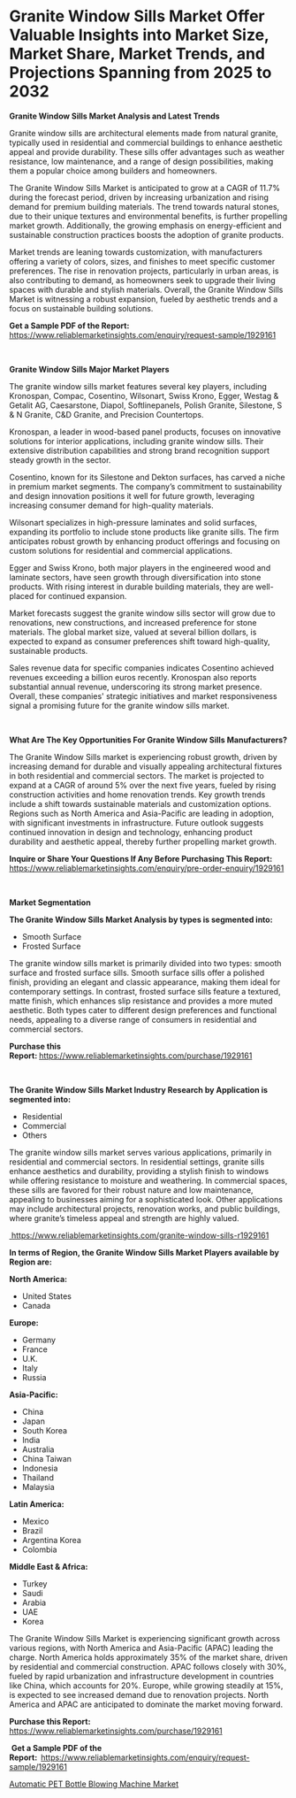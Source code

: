 <p><h1>Granite Window Sills Market Offer Valuable Insights into Market Size, Market Share, Market Trends, and Projections Spanning from 2025 to 2032</h1></p><p><strong>Granite Window Sills Market Analysis and Latest Trends</strong></p>
<p><p>Granite window sills are architectural elements made from natural granite, typically used in residential and commercial buildings to enhance aesthetic appeal and provide durability. These sills offer advantages such as weather resistance, low maintenance, and a range of design possibilities, making them a popular choice among builders and homeowners.</p><p>The Granite Window Sills Market is anticipated to grow at a CAGR of 11.7% during the forecast period, driven by increasing urbanization and rising demand for premium building materials. The trend towards natural stones, due to their unique textures and environmental benefits, is further propelling market growth. Additionally, the growing emphasis on energy-efficient and sustainable construction practices boosts the adoption of granite products.</p><p>Market trends are leaning towards customization, with manufacturers offering a variety of colors, sizes, and finishes to meet specific customer preferences. The rise in renovation projects, particularly in urban areas, is also contributing to demand, as homeowners seek to upgrade their living spaces with durable and stylish materials. Overall, the Granite Window Sills Market is witnessing a robust expansion, fueled by aesthetic trends and a focus on sustainable building solutions.</p></p>
<p><strong>Get a Sample PDF of the Report:&nbsp;</strong> <a href="https://www.reliablemarketinsights.com/enquiry/request-sample/1929161?utm_campaign=3037&utm_medium=2&utm_source=Github&utm_content=ia&utm_term=29032025&utm_id=granite-window-sills">https://www.reliablemarketinsights.com/enquiry/request-sample/1929161</a></p>
<p>&nbsp;</p>
<p><strong>Granite Window Sills Major Market Players</strong></p>
<p><p>The granite window sills market features several key players, including Kronospan, Compac, Cosentino, Wilsonart, Swiss Krono, Egger, Westag & Getalit AG, Caesarstone, Diapol, Softlinepanels, Polish Granite, Silestone, S & N Granite, C&D Granite, and Precision Countertops. </p><p>Kronospan, a leader in wood-based panel products, focuses on innovative solutions for interior applications, including granite window sills. Their extensive distribution capabilities and strong brand recognition support steady growth in the sector.</p><p>Cosentino, known for its Silestone and Dekton surfaces, has carved a niche in premium market segments. The company’s commitment to sustainability and design innovation positions it well for future growth, leveraging increasing consumer demand for high-quality materials.</p><p>Wilsonart specializes in high-pressure laminates and solid surfaces, expanding its portfolio to include stone products like granite sills. The firm anticipates robust growth by enhancing product offerings and focusing on custom solutions for residential and commercial applications.</p><p>Egger and Swiss Krono, both major players in the engineered wood and laminate sectors, have seen growth through diversification into stone products. With rising interest in durable building materials, they are well-placed for continued expansion.</p><p>Market forecasts suggest the granite window sills sector will grow due to renovations, new constructions, and increased preference for stone materials. The global market size, valued at several billion dollars, is expected to expand as consumer preferences shift toward high-quality, sustainable products.</p><p>Sales revenue data for specific companies indicates Cosentino achieved revenues exceeding a billion euros recently. Kronospan also reports substantial annual revenue, underscoring its strong market presence. Overall, these companies' strategic initiatives and market responsiveness signal a promising future for the granite window sills market.</p></p>
<p>&nbsp;</p>
<p><strong>What Are The Key Opportunities For Granite Window Sills Manufacturers?</strong></p>
<p><p>The Granite Window Sills market is experiencing robust growth, driven by increasing demand for durable and visually appealing architectural fixtures in both residential and commercial sectors. The market is projected to expand at a CAGR of around 5% over the next five years, fueled by rising construction activities and home renovation trends. Key growth trends include a shift towards sustainable materials and customization options. Regions such as North America and Asia-Pacific are leading in adoption, with significant investments in infrastructure. Future outlook suggests continued innovation in design and technology, enhancing product durability and aesthetic appeal, thereby further propelling market growth.</p></p>
<p><strong>Inquire or Share Your Questions If Any Before Purchasing This Report:</strong> <a href="https://www.reliablemarketinsights.com/enquiry/pre-order-enquiry/1929161?utm_campaign=3037&utm_medium=2&utm_source=Github&utm_content=ia&utm_term=29032025&utm_id=granite-window-sills">https://www.reliablemarketinsights.com/enquiry/pre-order-enquiry/1929161</a></p>
<p>&nbsp;</p>
<p><strong>Market Segmentation</strong></p>
<p><strong>The Granite Window Sills Market Analysis by types is segmented into:</strong></p>
<p><ul><li>Smooth Surface</li><li>Frosted Surface</li></ul></p>
<p><p>The granite window sills market is primarily divided into two types: smooth surface and frosted surface sills. Smooth surface sills offer a polished finish, providing an elegant and classic appearance, making them ideal for contemporary settings. In contrast, frosted surface sills feature a textured, matte finish, which enhances slip resistance and provides a more muted aesthetic. Both types cater to different design preferences and functional needs, appealing to a diverse range of consumers in residential and commercial sectors.</p></p>
<p><strong>Purchase this Report:&nbsp;</strong><a href="https://www.reliablemarketinsights.com/purchase/1929161?utm_campaign=3037&utm_medium=2&utm_source=Github&utm_content=ia&utm_term=29032025&utm_id=granite-window-sills">https://www.reliablemarketinsights.com/purchase/1929161</a></p>
<p>&nbsp;</p>
<p><strong>The Granite Window Sills Market Industry Research by Application is segmented into:</strong></p>
<p><ul><li>Residential</li><li>Commercial</li><li>Others</li></ul></p>
<p><p>The granite window sills market serves various applications, primarily in residential and commercial sectors. In residential settings, granite sills enhance aesthetics and durability, providing a stylish finish to windows while offering resistance to moisture and weathering. In commercial spaces, these sills are favored for their robust nature and low maintenance, appealing to businesses aiming for a sophisticated look. Other applications may include architectural projects, renovation works, and public buildings, where granite’s timeless appeal and strength are highly valued.</p></p>
<p><a href="https://www.reliablemarketinsights.com/granite-window-sills-r1929161?utm_campaign=3037&utm_medium=2&utm_source=Github&utm_content=ia&utm_term=29032025&utm_id=granite-window-sills">&nbsp;https://www.reliablemarketinsights.com/granite-window-sills-r1929161</a></p>
<p><strong>In terms of Region, the Granite Window Sills Market Players available by Region are:</strong></p>
<p>
    <p> <strong> North America: </strong>
        <ul>
            <li>United States</li>
            <li>Canada</li>
        </ul>
        </p> 
    <p> <strong> Europe: </strong>
        <ul>
            <li>Germany</li>
            <li>France</li>
            <li>U.K.</li>
            <li>Italy</li>
            <li>Russia</li>
        </ul>
        </p> 
    <p> <strong> Asia-Pacific: </strong>
        <ul>
            <li>China</li>
            <li>Japan</li>
            <li>South Korea</li>
            <li>India</li>
            <li>Australia</li>
            <li>China Taiwan</li>
            <li>Indonesia</li>
            <li>Thailand</li>
            <li>Malaysia</li>
        </ul>
        </p> 
    <p> <strong> Latin America: </strong>
        <ul>
            <li>Mexico</li>
            <li>Brazil</li>
            <li>Argentina Korea</li>
            <li>Colombia</li>
        </ul>
        </p> 
    <p> <strong> Middle East & Africa: </strong>
        <ul>
            <li>Turkey</li>
            <li>Saudi</li>
            <li>Arabia</li>
            <li>UAE</li>
            <li>Korea</li>
        </ul>
    </p>
    </p>
<p><p>The Granite Window Sills Market is experiencing significant growth across various regions, with North America and Asia-Pacific (APAC) leading the charge. North America holds approximately 35% of the market share, driven by residential and commercial construction. APAC follows closely with 30%, fueled by rapid urbanization and infrastructure development in countries like China, which accounts for 20%. Europe, while growing steadily at 15%, is expected to see increased demand due to renovation projects. North America and APAC are anticipated to dominate the market moving forward.</p></p>
<p><strong>Purchase this Report: </strong><a href="https://www.reliablemarketinsights.com/purchase/1929161?utm_campaign=3037&utm_medium=2&utm_source=Github&utm_content=ia&utm_term=29032025&utm_id=granite-window-sills">https://www.reliablemarketinsights.com/purchase/1929161</a></p>
<p>&nbsp;<strong>Get a Sample PDF of the Report:&nbsp;&nbsp;</strong><a href="https://www.reliablemarketinsights.com/enquiry/request-sample/1929161?utm_campaign=3037&utm_medium=2&utm_source=Github&utm_content=ia&utm_term=29032025&utm_id=granite-window-sills">https://www.reliablemarketinsights.com/enquiry/request-sample/1929161</a></p>
<p><strong></strong></p>
<p><p><a href="https://github.com/zurubting/Market-Research-Report-List-1/blob/main/automatic-pet-bottle-blowing-machine-market.md?utm_campaign=3037&utm_medium=2&utm_source=Github&utm_content=ia&utm_term=29032025&utm_id=granite-window-sills">Automatic PET Bottle Blowing Machine Market</a></p></p>